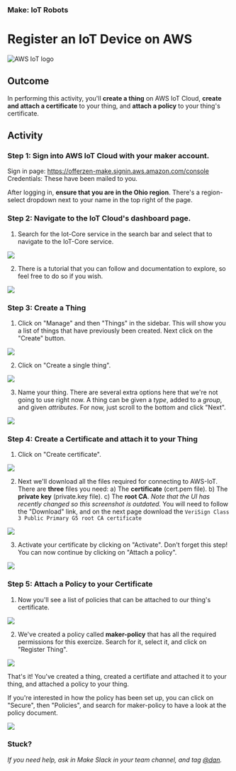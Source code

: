 ### Make: IoT Robots
# Register an IoT Device on AWS

![AWS IoT logo](/images/aws-iot-logo.jpg)

## Outcome

In performing this activity, you'll __create a thing__ on AWS IoT Cloud, __create and attach a certificate__ to your thing, and __attach a policy__ to your thing's certificate.

## Activity

### Step 1: Sign into AWS IoT Cloud with your maker account.

Sign in page: https://offerzen-make.signin.aws.amazon.com/console Credentials: These have been mailed to you.

After logging in, <b>ensure that you are in the Ohio region</b>. There's a region-select dropdown next to your name in the top right of the page.

### Step 2: Navigate to the IoT Cloud's dashboard page.

1. Search for the Iot-Core service in the search bar and select that to navigate to the IoT-Core service.

<img src="images/aws_iot_landing.png">

2. There is a tutorial that you can follow and documentation to explore, so feel free to do so if you wish.

<img src="images/aws_iot_dashboard.png">


### Step 3: Create a Thing

1. Click on "Manage" and then "Things" in the sidebar. This will show you a list of things that have previously been created. Next click on the "Create" button.

<img src="images/manage_things_1.png">

2. Click on "Create a single thing".

<img src="images/create_thing_1.png">

3. Name your thing. There are several extra options here that we're not going to use right now. A thing can be given a <i>type</i>, added to a <i>group</i>, and given <i>attributes</i>. For now, just scroll to the bottom and click "Next".

<img src="images/create_thing_2.png">


### Step 4: Create a Certificate and attach it to your Thing

1. Click on "Create certificate".

<img src="images/create_certificate_1.png">

2. Next we'll download all the files required for connecting to AWS-IoT. There are <b>three</b> files you need:
a) The <b>certificate</b> (cert.pem file).
b) The <b>private key</b> (private.key file).
c) The <b>root CA</b>. *Note that the UI has recently changed so this screenshot is outdated.* You will need to follow the "Download" link, and on the next page download the `VeriSign Class 3 Public Primary G5 root CA certificate`

<img src="images/create_certificate_3.png">

3. Activate your certificate by clicking on "Activate". Don't forget this step! You can now continue by clicking on "Attach a policy".

<img src="images/create_certificate_2.png">


### Step 5: Attach a Policy to your Certificate

1. Now you'll see a list of policies that can be attached to our thing's certificate.

<img src="images/attach_policy_1.png">

2. We've created a policy called <b>maker-policy</b> that has all the required permissions for this exercize. Search for it, select it, and click on "Register Thing".

<img src="images/attach_policy_2.png">


That's it! You've created a thing, created a certifiate and attached it to your thing, and attached a policy to your thing.

If you're interested in how the policy has been set up, you can click on "Secure", then "Policies", and search for maker-policy to have a look at the policy document.

<img src="images/policy_details_1.png">

### Stuck?

_If you need help, ask in Make Slack in your team channel, and tag [@dan](https://offerzen-make.slack.com/messages/D9M8BBRNW)._



<!-- ## Extra resources -->
